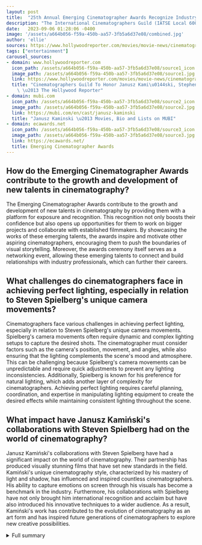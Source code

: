 ```yaml
---
layout: post
title:  "25th Annual Emerging Cinematographer Awards Recognize Industry Icons and Talented Newcomers"
description: "The International Cinematographers Guild (IATSE Local 600) is set to honor industry icons Janusz Kamiński and Stephen Lighthill at the 25th Annual Emerging Cinematographer Awards. This provocative event celebrates the outstanding achievements of emerging talents in the world of cinematography and highlights the importance of mentorship and fostering growth in the industry. Join us as we delve into the incredible works of these honorees, explore the creative challenges faced by cinematographers, and commemorate the achievements of the cinematography community."
date:   2023-09-06 01:28:06 -0400
image: '/assets/a664b056-f59a-450b-aa57-3fb5a6d37e08/combined.jpg'
author: 'ellie'
sources: https://www.hollywoodreporter.com/movies/movie-news/cinematographers-guild-janusz-kaminski-stephen-lighthill-emerging-cinematographers-awards-1235583046/ https://mubi.com/en/cast/janusz-kaminski https://theasc.com/news/may-issue-of-ac-hits-high-notes https://conservatory.afi.com/cinematography-intensive-for-women/ https://ecawards.net/ https://en.wikipedia.org/wiki/Janusz_Kami%C5%84ski
tags: ["entertainment"]
carousel_sources:
- domain: www.hollywoodreporter.com
  icon_path: /assets/a664b056-f59a-450b-aa57-3fb5a6d37e08/source1_icon.jpg
  image_path: /assets/a664b056-f59a-450b-aa57-3fb5a6d37e08/source1.jpg
  link: https://www.hollywoodreporter.com/movies/movie-news/cinematographers-guild-janusz-kaminski-stephen-lighthill-emerging-cinematographers-awards-1235583046/
  title: "Cinematographers Guild To Honor Janusz Kami\u0144ski, Stephen Lighthill\
    \ \u2013 The Hollywood Reporter"
- domain: mubi.com
  icon_path: /assets/a664b056-f59a-450b-aa57-3fb5a6d37e08/source2_icon.jpg
  image_path: /assets/a664b056-f59a-450b-aa57-3fb5a6d37e08/source2.jpg
  link: https://mubi.com/en/cast/janusz-kaminski
  title: "Janusz Kaminski \u2013 Movies, Bio and Lists on MUBI"
- domain: ecawards.net
  icon_path: /assets/a664b056-f59a-450b-aa57-3fb5a6d37e08/source3_icon.jpg
  image_path: /assets/a664b056-f59a-450b-aa57-3fb5a6d37e08/source3.jpg
  link: https://ecawards.net/
  title: Emerging Cinematographer Awards
---
```


## How do the Emerging Cinematographer Awards contribute to the growth and development of new talents in cinematography?
The Emerging Cinematographer Awards contribute to the growth and development of new talents in cinematography by providing them with a platform for exposure and recognition. This recognition not only boosts their confidence but also opens up opportunities for them to work on bigger projects and collaborate with established filmmakers. By showcasing the works of these emerging talents, the awards inspire and motivate other aspiring cinematographers, encouraging them to push the boundaries of visual storytelling. Moreover, the awards ceremony itself serves as a networking event, allowing these emerging talents to connect and build relationships with industry professionals, which can further their careers.

## What challenges do cinematographers face in achieving perfect lighting, especially in relation to Steven Spielberg's unique camera movements?
Cinematographers face various challenges in achieving perfect lighting, especially in relation to Steven Spielberg's unique camera movements. Spielberg's camera movements often require dynamic and complex lighting setups to capture the desired shots. The cinematographer must consider factors such as the camera's position, movement, and angles, while also ensuring that the lighting complements the scene's mood and atmosphere. This can be challenging because Spielberg's camera movements can be unpredictable and require quick adjustments to prevent any lighting inconsistencies. Additionally, Spielberg is known for his preference for natural lighting, which adds another layer of complexity for cinematographers. Achieving perfect lighting requires careful planning, coordination, and expertise in manipulating lighting equipment to create the desired effects while maintaining consistent lighting throughout the scene.

## What impact have Janusz Kamiński's collaborations with Steven Spielberg had on the world of cinematography?
Janusz Kamiński's collaborations with Steven Spielberg have had a significant impact on the world of cinematography. Their partnership has produced visually stunning films that have set new standards in the field. Kamiński's unique cinematography style, characterized by his mastery of light and shadow, has influenced and inspired countless cinematographers. His ability to capture emotions on screen through his visuals has become a benchmark in the industry. Furthermore, his collaborations with Spielberg have not only brought him international recognition and acclaim but have also introduced his innovative techniques to a wider audience. As a result, Kamiński's work has contributed to the evolution of cinematography as an art form and has inspired future generations of cinematographers to explore new creative possibilities.

<details>
  <summary>Full summary</summary>
The International Cinematographers Guild (IATSE Local 600) will be honoring Janusz Kamiński and Stephen Lighthill at the 25th Annual Emerging Cinematographer Awards. This prestigious event recognizes the outstanding achievements of emerging talents in the field of cinematography. With their remarkable contributions to the world of film, Kamiński and Lighthill have left a lasting impact on the industry.<br><br>Janusz Kamiński, renowned for his collaborations with director Steven Spielberg, will be presented with the Distinguished Filmmaker Award. Having worked together on iconic films such as Schindler's List and Saving Private Ryan, Kamiński's talent for capturing emotions on screen has earned him international acclaim. With two Academy Awards for Best Cinematography under his belt and numerous other nominations, Kamiński's work continues to inspire aspiring filmmakers.<br><br>Stephen Lighthill, a highly respected figure in the industry and a past president of the American Society of Cinematographers, will receive the ASC Mentor Award. Lighthill's exceptional skills as a cinematographer have been showcased in a wide range of projects, from feature films to television shows. As the Head of Discipline: Cinematography at the AFI Conservatory, Lighthill has mentored countless aspiring cinematographers, providing them with invaluable guidance and nurturing their talents.<br><br>The Emerging Cinematographer Awards will also celebrate eight talented recipients who have shown great promise in the field. Petros Antoniadis, Connor Van Bodell, Drew Dawson, Edward Guinn, Brook Lee Karner, Grant MacAllister, Sarah Anne Pierpont, and Yusuke Sato will be recognized for their exceptional work and their dedication to pushing the boundaries of cinematography.<br><br>This year's ECA showcase will take place on October 1st at the Television Academy's Saban Media Center Wolf Theater. It will be a night filled with awe-inspiring cinematography, as the works of these talented individuals are showcased and celebrated. Additionally, on September 29th, Stephen Lighthill will accept his Mentor Award at the ASC Clubhouse.<br><br>The significance of this event reaches beyond the awards themselves. It serves as a platform to foster the growth and development of emerging cinematographers, providing them with exposure and recognition that will further their careers. The art of cinematography is constantly evolving, and the Emerging Cinematographer Awards play a crucial role in nurturing new talents and pushing the boundaries of visual storytelling.<br><br>In the world of filmmaking, lighting plays a vital role in creating the desired atmosphere and capturing the essence of a scene. The challenges faced by cinematographers in achieving the perfect lighting are discussed extensively in the industry. Steven Spielberg's unique camera movements often lead to compromises in lighting, presenting an exciting challenge for the cinematographer. The author of an article published in the May 2023 issue of American Cinematographer highlights the love for the challenge of lighting for film instead of still photography.<br><br>The discussion on lighting challenges is extended through the insights provided by ASC President Stephen Lighthill. Reflecting on the ASC Awards celebration, Lighthill shares his thoughts on the strategies employed by cinematographers to overcome lighting challenges. In an in-depth breakdown of his approach to photographing Chevalier, Jess Hall, ASC, BSC provides valuable insights into his process, showcasing the thought and planning behind each shot.<br><br>The 37th Annual ASC Awards are commemorated in a photo spread, capturing the essence of the event. From the early successes in still photography and cinematography career shared by Stephen Goldblatt, through the reflections of Darius Khondji on his close collaborations with directors, to Fred Murphy's journey from feature films to award-winning television, the article offers a comprehensive overview of the achievements within the cinematography community.<br><br>The article also sheds light on the dedication and passion exhibited by Charlie Lieberman, one of the Society's most dedicated members. His role in illuminating the art of cinematography and continuing to push boundaries is truly commendable.<br><br>The importance of recognizing outstanding achievements in the world of cinematography is emphasized through the Gordon E. Sawyer Award presented to optical designer Iain A. Neil. This prestigious award celebrates individuals who have made significant technological contributions to the field, further enhancing the art of cinematography.<br><br>The May 2023 issue of American Cinematographer also features Clubhouse News that highlights various events and developments within the cinematography community. The extensive coverage includes articles on Mandy Walker, James Friend, an ASC Education & Outreach event, ASC panels at Cine Gear Expo NY, new Society members, and the Kodak Film Awards.<br><br>The AFI Conservatory is dedicated to establishing equity in education, career advancement, and visual storytelling. As part of this commitment, the AFI Cinematography Intensive for Women (CIW) provides a platform for aspiring women cinematographers to showcase their talents.<br><br>The CIW is a tuition-free, four-day workshop designed for cinematographers committed to their journey toward a professional career. Participants of the program are provided with hands-on master classes in the fundamentals of cinematography, exposing them to professional tools and techniques. The program appreciates and analyzes the work of professional women cinematographers, fostering discussions about the current environment of the film industry.<br><br>Under the guidance of Stephen Lighthill, ASC, the AFI Conservatory Cinematography Discipline Head, the CIW aims to equip participants with the necessary toolkit to secure on-set experience and industry insights. The program has been instrumental in propelling women and non-binary cinematographers to great success, with notable participants like Academy Award nominee Rachel Morrison and Emmy nominee Ava Berkofsky.<br><br>The 2023 edition of CIW will be held on the AFI Campus in Los Angeles from June 22nd to June 25th. This immersive workshop is presented by Panavision, a leading provider of high-quality camera systems and equipment in the film industry. For more information about the program, interested individuals can contact [email protected]<br><br>The significance of the Emerging Cinematographer Awards cannot be overstated. It serves as a platform for emerging talents to gain exposure and recognition, propelling their careers forward. It also highlights the importance of mentorship in the industry, with luminaries like Stephen Lighthill paving the way for future generations of cinematographers.<br><br>Janusz Kamiński's career is a testament to the power of collaboration and artistic vision. His partnership with Steven Spielberg has spanned several decades, resulting in visually stunning films that have touched audiences around the world. From his early successes with Schindler's List and Saving Private Ryan to his recent work on West Side Story, Kamiński's name has become synonymous with excellence in cinematography.<br><br>Born in Ziębice, Poland, Kamiński immigrated to the United States in 1981. He honed his craft at Columbia College in Chicago and the AFI Conservatory, where he was discovered by Steven Spielberg after the director saw his work in the television film Wildflower. Since then, Kamiński has been Spielberg's go-to director of photography, earning him two Academy Awards for Best Cinematography.<br><br>In addition to his collaborations with Spielberg, Kamiński has worked with renowned directors such as Cameron Crowe, James L. Brooks, and Julian Schnabel. He has also ventured into the field of directing, with projects like Lost Souls, The Event, and The Divide.<br><br>Janusz Kamiński's contributions to the art of cinematography have not gone unnoticed. In 2019, the American Society of Cinematographers recognized his work on Schindler's List and Saving Private Ryan as two of the best-photographed films of the 20th century. His talent for capturing emotion through stunning visuals continues to inspire and awe audiences.<br><br>Beyond his professional achievements, Kamiński's personal life has also been of interest to many. He was previously married to actress Holly Hunter and is currently married to ABC reporter Rebecca Rankin.<br><br>The 25th Annual Emerging Cinematographer Awards will be a celebration of talent, vision, and collaboration. It will honor the achievements of individuals like Janusz Kamiński and Stephen Lighthill, who have left an indelible mark on the world of cinematography. As we witness the next generation of cinematographers rise to prominence, we are reminded of the power of storytelling and the magic that happens behind the lens.<br><br>With the support and guidance of industry veterans like Stephen Lighthill, the future of cinematography is bright. The Emerging Cinematographer Awards continue to play a vital role in nurturing and showcasing emerging talents, ensuring that the art of visual storytelling thrives for years to come.
</details>
